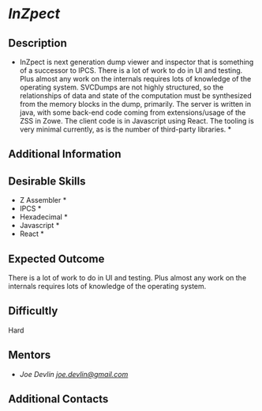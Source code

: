 # *InZpect*

## Description
* InZpect is next generation dump viewer and inspector that is something of a successor to IPCS.  There is a lot of work to do in UI and testing.  Plus almost any work on the internals requires lots of knowledge of the operating system.  SVCDumps are not highly structured, so the relationships of data and state of the computation must be synthesized from the memory blocks in the dump, primarily.   The server is written in java, with some back-end code coming from extensions/usage of the ZSS in Zowe.    The client code is in Javascript using React.   The tooling is very minimal currently, as is the number of third-party libraries.  *

## Additional Information


## Desirable Skills
* Z Assembler *
* IPCS * 
* Hexadecimal *
* Javascript *
* React *

## Expected Outcome
There is a lot of work to do in UI and testing.  Plus almost any work on the internals requires lots of knowledge of the operating system. 

## Difficultly
Hard

## Mentors
  * *Joe Devlin <joe.devlin@gmail.com>*

## Additional Contacts

